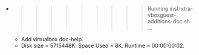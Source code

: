* >>>>>>>>> Running inst-xtra-vboxguest-additions-doc.sh ...
  * Add virtualbox doc-help.
  * Disk size = 5715448K. Space Used = 8K. Runtime = 00:00:00:02.
